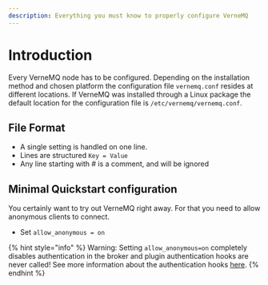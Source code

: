 ```yaml
---
description: Everything you must know to properly configure VerneMQ
---
```


# Introduction

Every VerneMQ node has to be configured. Depending on the installation method and chosen platform the configuration file `vernemq.conf` resides at different locations. If VerneMQ was installed through a Linux package the default location for the configuration file is `/etc/vernemq/vernemq.conf`.

## File Format

* A single setting is handled on one line.
* Lines are structured `Key = Value`
* Any line starting with \# is a comment, and will be ignored

## Minimal Quickstart configuration

You certainly want to try out VerneMQ right away. For that you need to allow anonymous clients to connect.

* Set `allow_anonymous = on`

{% hint style="info" %}
Warning: Setting `allow_anonymous=on` completely disables authentication in the broker and plugin authentication hooks are never called! See more information about the authentication hooks [here](../plugin-development/sessionlifecycle.md#auth_on_register-and-auth_on_register_m5).
{% endhint %}


